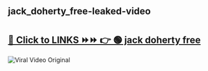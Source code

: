 
 ## jack_doherty_free-leaked-video 

# <h2><a href="https://clipsfans.com/jack_doherty_free&ref=git">🔗 Click to LINKS ⏩⏩ 👉 🟢 jack doherty free </a></h2>

<a href="https://clipsfans.com/jack_doherty_free&ref=git" rel="nofollow" data-target="animated-image.originalLink"><img src="https://i.ibb.co.com/xMMVF88/686577567.gif" alt="Viral Video Original" style="max-width: 100%; display: inline-block;" data-target="animated-image.originalImage"></a>
